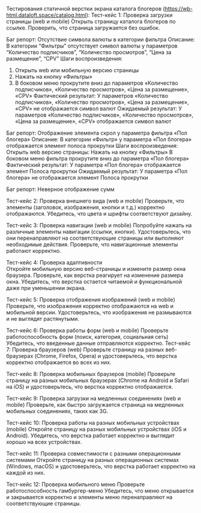 Тестирования статичной верстки экрана каталога блогеров (https://wb-html.dataloft.space/catalog.html):
Тест-кейс 1: Проверка загрузки страницы (web и mobile)
Открыть страницу каталога блогеров по ссылке.
Проверить, что страница загружается без ошибок.

Баг репорт: Отсутствие символа валюты в категории фильтра 
Описание: В категории “Фильтры” отсутствует символ валюты у параметров “Количество подписчиков”, “Количество просмотров”, “Цена за размещение”, “CPV”
Шаги воспроизведения: 
1.	Открыть web или мобильную версию страницы
2.	Нажать на кнопку «Фильтры»
3.	В боковом меню прокрутите вниз до параметров «Количество подписчиков», «Количество просмотров», «Цена за размещение», «CPV»
Фактический результат: У параметров «Количество подписчиков», «Количество просмотров», «Цена за размещение», «CPV» не отображается символ валют 
Ожидаемый результат: У параметров «Количество подписчиков», «Количество просмотров», «Цена за размещение», «CPV» отображается символ валют

Баг репорт: Отображение элемента скрол у параметра фильтра «Пол блогера»
Описание: В категории «Фильтр» у параметра «Пол блогера» отображается элемент полоса прокрутки
Шаги воспроизведения: 
Открыть web версию страницы:
Нажать на кнопку «Фильтры»
В боковом меню фильтра прокрутите вниз до параметра «Пол блогера»
Фактический результат: У параметра «Пол блогера» отображается элемент Полоса прокрутки
Ожидаемый результат: У параметра «Пол блогера» не отображается элемент Полоса прокрутки

Баг репорт: Неверное отображение сумм

Тест-кейс 2: Проверка внешнего вида (web и mobile)
Проверьте, что элементы (заголовок, изображения, кнопки и т.д.) корректно отображаются.
Убедитесь, что цвета и шрифты соответствуют дизайну.

Тест-кейс 3: Проверка навигации (web и mobile)
Попробуйте нажать на различные элементы навигации (ссылки, кнопки).
Удостоверьтесь, что они перенаправляют на соответствующие страницы или выполняют необходимые действия.
Проверьте, что навигационные элементы работают корректно.

Тест-кейс 4: Проверка адаптивности   
Откройте мобильную версию веб-страницы и измените размер окна браузера.
Проверьте, как верстка реагирует на изменение размера окна.
Убедитесь, что верстка остается читаемой и функциональной даже при уменьшении экрана.

Тест-кейс 5: Проверка отображения изображений (web и mobile)
Проверьте, что изображения корректно отображаются на web и мобильной версии.
Удостоверьтесь, что изображения не размываются и не выглядят растянутыми.

Тест-кейс 6: Проверка работы форм (web и mobile)
Проверьте работоспособность форм  (поиск, категория, социальная сеть)
Убедитесь, что введенные данные отправляются корректно.
Тест-кейс 7:  Проверка браузеров (web)
Проверьте страницу на разных веб-браузерах (Chrome, Firefox, Opera) и удостоверьтесь, что верстка корректно отображается во всех из них.

Тест-кейс 8:  Проверка мобильных браузеров (mobile)
Проверьте страницу на разных мобильных браузерах (Chrome на Android и Safari на iOS) и удостоверьтесь, что верстка корректно отображается.

Тест-кейс 9:  Проверка загрузки на медленных соединениях (web и mobile)
Проверьте, как быстро загружается страница на медленных мобильных соединениях, таких как 3G.

Тест-кейс 10: Проверка работы на разных мобильных устройствах (mobile) 
Откройте страницу на разных мобильных устройствах (iOS и Android).
Убедитесь, что верстка работает корректно и выглядит хорошо на всех устройствах.

Тест-кейс 11: Проверка совместимости с разными операционными системами
Откройте страницу на разных операционных системах (Windows, macOS) и удостоверьтесь, что верстка работает корректно на каждой из них.

Тест-кейс 12: Проверка мобильного меню
Проверьте работоспособность гамбургер-меню
Убедитесь, что меню открывается и закрывается корректно и элементы меню перенаправляют на соответствующие страницы.


